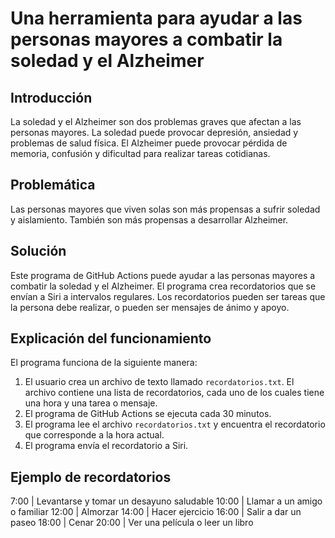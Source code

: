 # Una herramienta para ayudar a las personas mayores a combatir la soledad y el Alzheimer

## Introducción

La soledad y el Alzheimer son dos problemas graves que afectan a las personas mayores. La soledad puede provocar depresión, ansiedad y problemas de salud física. El Alzheimer puede provocar pérdida de memoria, confusión y dificultad para realizar tareas cotidianas.

## Problemática

Las personas mayores que viven solas son más propensas a sufrir soledad y aislamiento. También son más propensas a desarrollar Alzheimer.

## Solución

Este programa de GitHub Actions puede ayudar a las personas mayores a combatir la soledad y el Alzheimer. El programa crea recordatorios que se envían a Siri a intervalos regulares. Los recordatorios pueden ser tareas que la persona debe realizar, o pueden ser mensajes de ánimo y apoyo.

## Explicación del funcionamiento

El programa funciona de la siguiente manera:

1. El usuario crea un archivo de texto llamado `recordatorios.txt`. El archivo contiene una lista de recordatorios, cada uno de los cuales tiene una hora y una tarea o mensaje.
2. El programa de GitHub Actions se ejecuta cada 30 minutos.
3. El programa lee el archivo `recordatorios.txt` y encuentra el recordatorio que corresponde a la hora actual.
4. El programa envía el recordatorio a Siri.

## Ejemplo de recordatorios

7:00 | Levantarse y tomar un desayuno saludable
10:00 | Llamar a un amigo o familiar
12:00 | Almorzar
14:00 | Hacer ejercicio
16:00 | Salir a dar un paseo
18:00 | Cenar
20:00 | Ver una película o leer un libro
